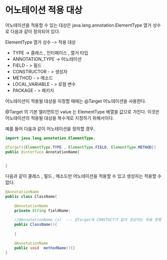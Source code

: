 # 어노테이션 적용 대상

어노테이션을 적용할 수 있는 대상은 java.lang.annotation.ElementType 열거 상수로 다음과
같이 정의되어 있다.

ElementType 열거 상수 -> 적용 대상
- TYPE ->  클래스 , 인터페이스 , 열거 타입
- ANNOTATION_TYPE -> 어노테이션
- FIELD - > 필드
- CONSTRUCTOR - > 생성자
- METHOD - > 메소드
- LOCAL_VARIABLE - > 로컬 변수
- PACKAGE - > 패키지

어노테이션이 적용될 대상을 지정할 때에는 @Target 어노테이션을 사용한다.

@Target 의 기본 엘리먼트인 value 는 ElementType 배열을 값으로 가진다. 
이것은 어노테이션의 적용될 대상을 복수개로 지정하기 위해서이다. 

예를 들어 다음과 같이 어노테이션을 정의할 경우,

```java
import java.lang.annotation.ElementType;

@Target({ElementType.TYPE , ElementType.FIELD, ElementType.METHOD})
public @interface AnnotationName{
    
    
}
```

다음과 같이 클래스 , 필드 , 메소드만 어노테이션을 적용할 수 있고 생성자는 적용할 수 없다.
```java
@AnnotationName
public class ClassName{
    
    @AnnotationName
    private String fieldName;
    
    //@AnnotationName (x)  --- @Target에 CONSTUCT가 없어 생성자는 적용 못함
    public ClassName(){
        
    }
    
    @AnnotationName
    public void  methodName(){}
}
```